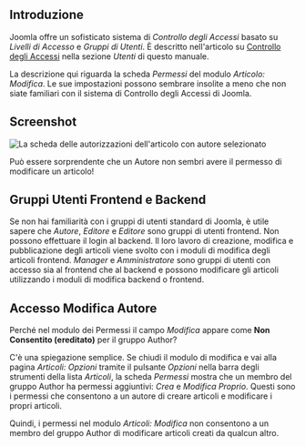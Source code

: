 <!-- Filename: J6.x:Access_Control / Display title: Articolo: Modifica - Autorizzazioni -->

## Introduzione

Joomla offre un sofisticato sistema di *Controllo degli Accessi* basato su *Livelli di Accesso* e *Gruppi di Utenti*. È descritto nell'articolo su [Controllo degli Accessi](jdocmanal?article=user/users/access-control) nella sezione *Utenti* di questo manuale.

La descrizione qui riguarda la scheda *Permessi* del modulo *Articolo: Modifica*. Le sue impostazioni possono sembrare insolite a meno che non siate familiari con il sistema di Controllo degli Accessi di Joomla.

## Screenshot

![La scheda delle autorizzazioni dell'articolo con autore selezionato](../../../en/images/articles/articles-edit-permissions-tab.png)

Può essere sorprendente che un Autore non sembri avere il permesso di modificare un articolo!

## Gruppi Utenti Frontend e Backend

Se non hai familiarità con i gruppi di utenti standard di Joomla, è utile sapere che *Autore*, *Editore* e *Editore* sono gruppi di utenti frontend. Non possono effettuare il login al backend. Il loro lavoro di creazione, modifica e pubblicazione degli articoli viene svolto con i moduli di modifica degli articoli frontend. *Manager* e *Amministratore* sono gruppi di utenti con accesso sia al frontend che al backend e possono modificare gli articoli utilizzando i moduli di modifica backend o frontend.

## Accesso Modifica Autore

Perché nel modulo dei Permessi il campo *Modifica* appare come **Non Consentito (ereditato)** per il gruppo Author?

C'è una spiegazione semplice. Se chiudi il modulo di modifica e vai alla pagina *Articoli: Opzioni* tramite il pulsante *Opzioni* nella barra degli strumenti della lista *Articoli*, la scheda *Permessi* mostra che un membro del gruppo Author ha permessi aggiuntivi: *Crea* e *Modifica Proprio*. Questi sono i permessi che consentono a un autore di creare articoli e modificare i propri articoli.

Quindi, i permessi nel modulo *Articoli: Modifica* non consentono a un membro del gruppo Author di modificare articoli creati da qualcun altro.

